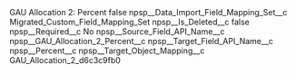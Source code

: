 <?xml version="1.0" encoding="UTF-8"?>
<CustomMetadata xmlns="http://soap.sforce.com/2006/04/metadata" xmlns:xsi="http://www.w3.org/2001/XMLSchema-instance" xmlns:xsd="http://www.w3.org/2001/XMLSchema">
    <label>GAU Allocation 2: Percent</label>
    <protected>false</protected>
    <values>
        <field>npsp__Data_Import_Field_Mapping_Set__c</field>
        <value xsi:type="xsd:string">Migrated_Custom_Field_Mapping_Set</value>
    </values>
    <values>
        <field>npsp__Is_Deleted__c</field>
        <value xsi:type="xsd:boolean">false</value>
    </values>
    <values>
        <field>npsp__Required__c</field>
        <value xsi:type="xsd:string">No</value>
    </values>
    <values>
        <field>npsp__Source_Field_API_Name__c</field>
        <value xsi:type="xsd:string">npsp__GAU_Allocation_2_Percent__c</value>
    </values>
    <values>
        <field>npsp__Target_Field_API_Name__c</field>
        <value xsi:type="xsd:string">npsp__Percent__c</value>
    </values>
    <values>
        <field>npsp__Target_Object_Mapping__c</field>
        <value xsi:type="xsd:string">GAU_Allocation_2_d6c3c9fb0</value>
    </values>
</CustomMetadata>
